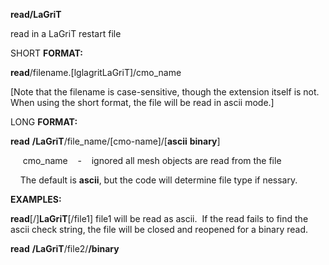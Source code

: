 **read/LaGriT**

read in a LaGriT restart file

SHORT **FORMAT:**

**read**/filename.[lglagritLaGriT]/cmo\_name

[Note that the filename is case-sensitive, though the extension
itself is not. When using the short format, the file will be read in
ascii mode.]

LONG **FORMAT:**

**read** **/LaGriT**/file\_name/[cmo-name]/[**ascii**
**binary**]

     cmo\_name    -    ignored all mesh objects are read from the
file

    The default is **ascii**, but the code will determine file type
if nessary.

**EXAMPLES:**

**read**[/]**LaGriT**[/file1]
file1 will be read as ascii.  If the read fails to find the ascii
check string, the file will be closed and reopened for a binary
read.

**read** **/LaGriT**/file2/**/binary**
